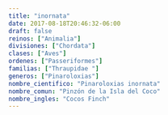 ```yaml
---
title: "inornata"
date: 2017-08-18T20:46:32-06:00
draft: false
reinos: ["Animalia"]
divisiones: ["Chordata"]
clases: ["Aves"]
ordenes: ["Passeriformes"]
familias: ["Thraupidae "]
generos: ["Pinaroloxias"]
nombre_cientifico: "Pinaroloxias inornata"
nombre_comun: "Pinzón de la Isla del Coco"
nombre_ingles: "Cocos Finch"
---
```


